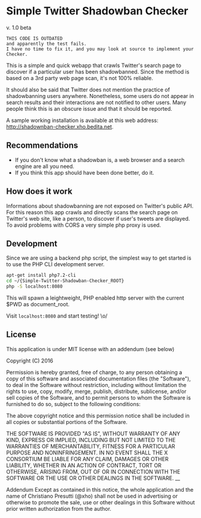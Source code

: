 # Simple Twitter Shadowban Checker
v. 1.0 beta

```
THIS CODE IS OUTDATED
and apparently the test fails.
I have no time to fix it, and you may look at source to implement your Checker.
```

This is a simple and quick webapp that crawls Twitter's search page to discover if a particular user has been shadowbanned.
Since the method is based on a 3rd party web page scan, it's not 100% reliable.

It should also be said that Twitter does not mention the practice of shadowbanning users anywhere. Nonetheless, some users do not appear in search results and their interactions are not notified to other users.
Many people think this is an obscure issue and that it should be reported.

A sample working installation is available at this web address: http://shadownban-checker.xho.bedita.net.

## Recommendations
* If you don't know what a shadowban is, a web browser and a search engine are all you need.
* If you think this app should have been done better, do it.

## How does it work
Informations about shadowbanning are not exposed on Twitter's public API. For this reason this app crawls and directly scans the search page on Twitter's web site, like a person, to discover if user's tweets are displayed.  To avoid problems with CORS a very simple php proxy is used.

## Development
Since we are using a backend php script, the simplest way to get started
is to use the PHP CLI development server.

```bash
apt-get install php7.2-cli
cd ~/{Simple-Twitter-Shadowban-Checker_ROOT}
php -S localhost:8080
```

This will spawn a leightweight, PHP enabled http server with the current $PWD as document_root.

Visit `localhost:8080` and start testing! \o/

## License
This application is under MIT license with an addendum (see below)

Copyright (C) 2016

Permission is hereby granted, free of charge, to any person obtaining a copy of this software and associated documentation files (the "Software"), to deal in the Software without restriction, including without limitation the rights to use, copy, modify, merge, publish, distribute, sublicense, and/or sell copies of the Software, and to permit persons to whom the Software is furnished to do so, subject to the following conditions:

The above copyright notice and this permission notice shall be included in all copies or substantial portions of the Software.

THE SOFTWARE IS PROVIDED "AS IS", WITHOUT WARRANTY OF ANY KIND, EXPRESS OR IMPLIED, INCLUDING BUT NOT LIMITED TO THE WARRANTIES OF MERCHANTABILITY, FITNESS FOR A PARTICULAR PURPOSE AND NONINFRINGEMENT. IN NO EVENT SHALL THE X CONSORTIUM BE LIABLE FOR ANY CLAIM, DAMAGES OR OTHER LIABILITY, WHETHER IN AN ACTION OF CONTRACT, TORT OR OTHERWISE, ARISING FROM, OUT OF OR IN CONNECTION WITH THE SOFTWARE OR THE USE OR OTHER DEALINGS IN THE SOFTWARE.
__

Addendum
Except as contained in this notice, the whole application and the name of Christiano Presutti (@xho) shall not be used in advertising or otherwise to promote the sale, use or other dealings in this Software without prior written authorization from the author.
